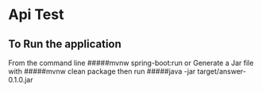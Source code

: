 # Api Test

## To Run the application
From the command line 
#####mvnw spring-boot:run
or Generate a Jar file with 
#####mvnw clean package
then run
#####java -jar target/answer-0.1.0.jar


